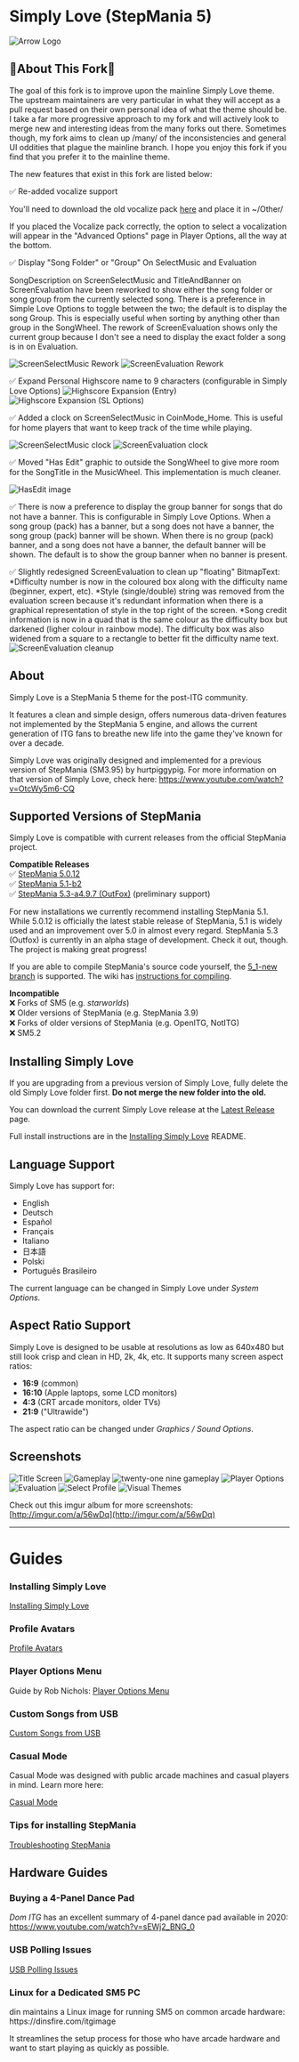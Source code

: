 # Simply Love (StepMania 5)

![Arrow Logo](https://i.imgur.com/oZmxyGo.png)

## 🤠About This Fork🐴

The goal of this fork is to improve upon the mainline Simply Love theme. The upstream maintainers are very particular in what they will accept as a pull request based on their own personal idea of what the theme should be. I take a far more progressive approach to my fork and will actively look to merge new and interesting ideas from the many forks out there. Sometimes though, my fork aims to clean up /many/ of the inconsistencies and general UI oddities that plague the mainline branch. I hope you enjoy this fork if you find that you prefer it to the mainline theme.

The new features that exist in this fork are listed below:

✅ Re-added vocalize support

You'll need to download the old vocalize pack [here](http://www.mediafire.com/file/i8osxoy3h2ikdbj/Vocalize.zip/file) and place it in ~/Other/

If you placed the Vocalize pack correctly, the option to select a vocalization will appear in the "Advanced Options" page in Player Options, all the way at the bottom.

✅ Display "Song Folder" or "Group" On SelectMusic and Evaluation

SongDescription on ScreenSelectMusic and TitleAndBanner on ScreenEvaluation have been reworked to show either the song folder or song group from the currently selected song. There is a preference in Simple Love Options to toggle between the two; the default is to display the song Group. This is especially useful when sorting by anything other than group in the SongWheel. The rework of ScreenEvaluation shows only the current group because I don't see a need to display the exact folder a song is in on Evaluation.

![ScreenSelectMusic Rework](https://i.imgur.com/h5TuVsy.png)
![ScreenEvaluation Rework](https://i.imgur.com/EFAy08c.png)

✅ Expand Personal Highscore name to 9 characters (configurable in Simply Love Options)
 ![Highscore Expansion (Entry)](https://i.imgur.com/G574IaR.png)
 ![Highscore Expansion (SL Options)](https://i.imgur.com/pxI4jsO.png)

✅ Added a clock on ScreenSelectMusic in CoinMode_Home. This is useful for home players that want to keep track of the time while playing.

![ScreenSelectMusic clock](https://i.imgur.com/Mhjj8qL.png)
![ScreenEvaluation clock](https://i.imgur.com/aNRHfFr.png)

✅ Moved "Has Edit" graphic to outside the SongWheel to give more room for the SongTitle in the MusicWheel. This implementation is much cleaner.

![HasEdit image](https://i.imgur.com/elOjMHM.png)

✅ There is now a preference to display the group banner for songs that do not have a banner. This is configurable in Simply Love Options. When a song group (pack) has a banner, but a song does not have a banner, the song group (pack) banner will be shown. When there is no group (pack) banner, and a song does not have a banner, the default banner will be shown. The default is to show the group banner when no banner is present.

✅ Slightly redesigned ScreenEvaluation to clean up "floating" BitmapText:
  *Difficulty number is now in the coloured box along with the difficulty name (beginner, expert, etc).
  *Style (single/double) string was removed from the evaluation screen because it's redundant information when there is a graphical representation of style in the top right of the screen.
  *Song credit information is now in a quad that is the same colour as the difficulty box but darkened (ligher colour in rainbow mode). The difficulty box was also widened from a square to a rectangle to better fit the difficulty name text.
![ScreenEvaluation cleanup](https://i.imgur.com/KL6WYIw.png)

## About

Simply Love is a StepMania 5 theme for the post-ITG community.

It features a clean and simple design, offers numerous data-driven features not implemented by the StepMania 5 engine, and allows the current generation of ITG fans to breathe new life into the game they've known for over a decade.

Simply Love was originally designed and implemented for a previous version of StepMania (SM3.95) by hurtpiggypig.  For more information on that version of Simply Love, check here:
https://www.youtube.com/watch?v=OtcWy5m6-CQ


## Supported Versions of StepMania

Simply Love is compatible with current releases from the official StepMania project.

**Compatible Releases**<br>
✅ [StepMania 5.0.12](https://github.com/stepmania/stepmania/releases/tag/v5.0.12)<br>
✅ [StepMania 5.1-b2](https://github.com/stepmania/stepmania/releases/tag/v5.1.0-b2)<br>
✅ [StepMania 5.3-a4.9.7 (OutFox)](https://projectmoon.dance/releases/5.3.0-alpha-4.9.7GG) (preliminary support)<br>

For new installations we currently recommend installing StepMania 5.1. While
5.0.12 is officially the latest stable release of StepMania, 5.1 is widely used
and an improvement over 5.0 in almost every regard. StepMania 5.3 (Outfox) is
currently in an alpha stage of development. Check it out, though. The project
is making great progress!

If you are able to compile StepMania's source code yourself, the [5_1-new branch](https://github.com/stepmania/stepmania/tree/5_1-new/) is supported.  The wiki has [instructions for compiling](https://github.com/stepmania/stepmania/wiki/Compiling-StepMania).


**Incompatible**<br>
❌ Forks of SM5 (e.g. *starworlds*)<br>
❌ Older versions of StepMania (e.g. StepMania 3.9)<br>
❌ Forks of older versions of StepMania (e.g. OpenITG, NotITG)<br>
❌ SM5.2


## Installing Simply Love

If you are upgrading from a previous version of Simply Love, fully delete the old Simply Love folder first.  **Do not merge the new folder into the old.**

You can download the current Simply Love release at the [Latest Release](https://github.com/Simply-Love/Simply-Love-SM5/releases/latest) page.

Full install instructions are in the [Installing Simply Love](./Other/Documentation/InstallingSimplyLove-README.md) README.


## Language Support

Simply Love has support for:

  * English
  * Deutsch
  * Español
  * Français
  * Italiano
  * 日本語
  * Polski
  * Português Brasileiro

The current language can be changed in Simply Love under *System Options*.


## Aspect Ratio Support

Simply Love is designed to be usable at resolutions as low as 640x480 but still look crisp and clean in HD, 2k, 4k, etc.  It supports many screen aspect ratios:

  * <strong>16:9</strong> (common)
  * <strong>16:10</strong> (Apple laptops, some LCD monitors)
  * <strong>4:3</strong> (CRT arcade monitors, older TVs)
  * <strong>21:9</strong> ("Ultrawide")

The aspect ratio can be changed under *Graphics / Sound Options*.


## Screenshots

![Title Screen](https://i.imgur.com/txGZj2Ul.png)
![Gameplay](https://i.imgur.com/6PRBIHil.png)
![twenty-one nine gameplay](https://i.imgur.com/rl6WibDl.png)
![Player Options](https://i.imgur.com/Jk5A4LTl.png)
![Evaluation](https://i.imgur.com/VamMT1Ql.png)
![Select Profile](https://i.imgur.com/1SsDc90l.png)
![Visual Themes](https://i.imgur.com/AQeRafLl.png)

Check out this imgur album for more screenshots: [http://imgur.com/a/56wDq](http://imgur.com/a/56wDq)


---

# Guides

### Installing Simply Love

[Installing Simply Love](./Other/Documentation/InstallingSimplyLove-README.md)

### Profile Avatars

[Profile Avatars](./Other/Documentation/ProfileAvatars-README.md)

### Player Options Menu

Guide by Rob Nichols:
[Player Options Menu](https://robnicholsgames.com/2020/04/13/how-to-setup-stepmania-for-modern-dance-gaming/#menus)

### Custom Songs from USB

[Custom Songs from USB](./Other/Documentation/CustomSongsFromUSB-README.md)

### Casual Mode

<p>Casual Mode was designed with public arcade machines and casual players in mind. Learn more here:</p>

[Casual Mode](./Other/Documentation/CasualMode-README.md)

### Tips for installing StepMania

[Troubleshooting StepMania](./Other/Documentation/TroubleshootingStepMania-README.md)


## Hardware Guides

### Buying a 4-Panel Dance Pad

*Dom ITG* has an excellent summary of 4-panel dance pad available in 2020:<br/>
https://www.youtube.com/watch?v=sEWj2_BNG_0

### USB Polling Issues

[USB Polling Issues](./Other/Documentation/USBPollingIssues-README.md)

### Linux for a Dedicated SM5 PC

<p>
  din maintains a Linux image for running SM5 on common arcade hardware:<br/>
  https://dinsfire.com/itgimage
</p>

<p>
  It streamlines the setup process for those who have arcade hardware and
  want to start playing as quickly as possible.
</p>
